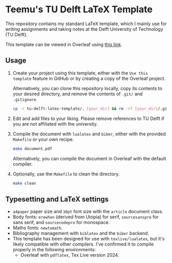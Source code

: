# Teemu's TU Delft LaTeX Template

This repository contains my standard LaTeX template, which I mainly use for writing assignments and taking notes at the Delft University of Technology (TU Delft).
<!-- It contains several packages and shortcuts which I find particularly useful. -->

This template can be viewed in Overleaf using [this link](https://www.overleaf.com/read/whdqpbhcfhmq#d8bdea).

## Usage

1. Create your project using this template, either with the `Use this template` feature in GitHub or by creating a copy of the Overleaf project.

   Alternatively, you can clone this repository locally, copy its contents to your desired directory, and remove the contents of `.git/` and `.gitignore`.

    ```bash
    cp -r tu-delft-latex-template/. [your_dir] && rm -rf [your_dir]/.git/ [your_dir]/.gitignore
    ```

2. Edit and add files to your liking.
   Please remove references to TU Delft if you are not affiliated with the university.

3. Compile the document with `lualatex` and `biber`, either with the provided `Makefile` or your own recipe.

    ```bash
    make document.pdf
    ```

    Alternatively, you can compile the document in Overleaf with the default compiler.

4. Optionally, use the `Makefile` to clean the directory.

    ```bash
    make clean
    ```

## Typesetting and LaTeX settings

* `a4paper` paper size and `10pt` font size with the `article` document class.
* Body fonts: `erewhon` (derived from Utopia) for serif, `sourcesanspro` for sans serif, and `sourcecodepro` for monospace.
* Maths fonts: `newtxmath`.
* Bibliography management with `biblatex` and the `biber` backend.
* This template has been designed for use with `texlive/lualatex`, but it's likely compatible with other compilers. I've confirmed it to compile properly in the following environments:
  * Overleaf with `pdflatex`, Tex Live version 2024.
  <!-- * **Note:** I have had problems with `XeLaTeX` in the past, so I recommend using `pdflatex` or `lualatex` instead. -->

